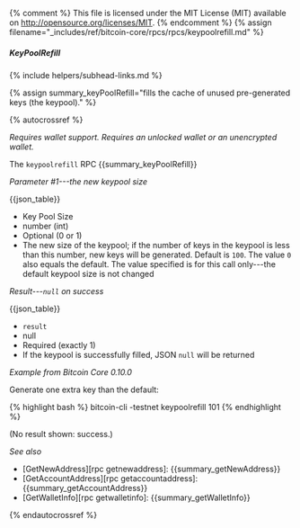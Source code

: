 {% comment %}
This file is licensed under the MIT License (MIT) available on
http://opensource.org/licenses/MIT.
{% endcomment %}
{% assign filename="_includes/ref/bitcoin-core/rpcs/rpcs/keypoolrefill.md" %}

##### KeyPoolRefill
{% include helpers/subhead-links.md %}

{% assign summary_keyPoolRefill="fills the cache of unused pre-generated keys (the keypool)." %}

{% autocrossref %}

*Requires wallet support.  Requires an unlocked wallet or an unencrypted
wallet.*

The `keypoolrefill` RPC {{summary_keyPoolRefill}}

*Parameter #1---the new keypool size*

{{json_table}}

* Key Pool Size
* number (int)
* Optional (0 or 1)
* The new size of the keypool; if the number of keys in the keypool is less than this number, new keys will be generated.  Default is `100`.  The value `0` also equals the default.  The value specified is for this call only---the default keypool size is not changed

*Result---`null` on success*

{{json_table}}

* `result`
* null
* Required (exactly 1)
* If the keypool is successfully filled, JSON `null` will be returned

*Example from Bitcoin Core 0.10.0*

Generate one extra key than the default:

{% highlight bash %}
bitcoin-cli -testnet keypoolrefill 101
{% endhighlight %}

(No result shown: success.)

*See also*

* [GetNewAddress][rpc getnewaddress]: {{summary_getNewAddress}}
* [GetAccountAddress][rpc getaccountaddress]: {{summary_getAccountAddress}}
* [GetWalletInfo][rpc getwalletinfo]: {{summary_getWalletInfo}}

{% endautocrossref %}
